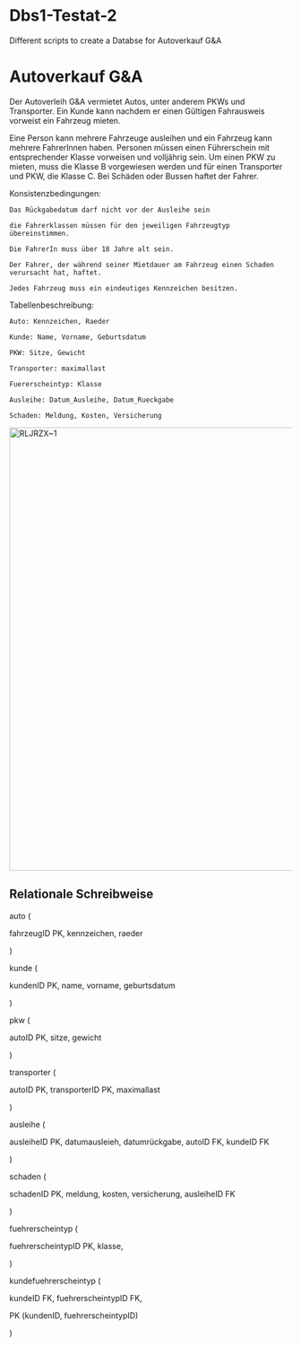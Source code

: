 # Dbs1-Testat-2
Different scripts to create a Databse for Autoverkauf G&amp;A

# Autoverkauf G&A 

Der Autoverleih G&A vermietet Autos, unter anderem PKWs und Transporter. Ein Kunde kann nachdem er einen Gültigen Fahrausweis vorweist ein Fahrzeug mieten.  

Eine Person kann mehrere Fahrzeuge ausleihen und ein Fahrzeug kann mehrere FahrerInnen haben. Personen müssen einen Führerschein mit entsprechender Klasse vorweisen und volljährig sein. Um einen PKW zu mieten, muss die Klasse B vorgewiesen werden und für einen Transporter und PKW, die Klasse C. Bei Schäden oder Bussen haftet der Fahrer. 

Konsistenzbedingungen: 

    Das Rückgabedatum darf nicht vor der Ausleihe sein 

    die Fahrerklassen müssen für den jeweiligen Fahrzeugtyp übereinstimmen.  

    Die FahrerIn muss über 18 Jahre alt sein. 

    Der Fahrer, der während seiner Mietdauer am Fahrzeug einen Schaden verursacht hat, haftet.  

    Jedes Fahrzeug muss ein eindeutiges Kennzeichen besitzen. 

 

Tabellenbeschreibung: 

    Auto: Kennzeichen, Raeder 

    Kunde: Name, Vorname, Geburtsdatum 

    PKW: Sitze, Gewicht 

    Transporter: maximallast 

    Fuererscheintyp: Klasse 

    Ausleihe: Datum_Ausleihe, Datum_Rueckgabe 

    Schaden: Meldung, Kosten, Versicherung 

 
<img width="1254" height="791" alt="RLJRZX~1" src="https://github.com/user-attachments/assets/9b97c259-032d-4ffc-9ea9-3e1aaa11b53a" />



 
## Relationale Schreibweise 

auto ( 

fahrzeugID PK, 
	kennzeichen, 
	raeder 

) 

kunde ( 

kundenID PK, 
	name, 
	vorname, 
	geburtsdatum 

) 

pkw ( 

autoID PK, 
	sitze, 
	gewicht 

) 

transporter ( 

autoID PK, 
transporterID PK, 
maximallast 

) 

ausleihe ( 

ausleiheID PK, 
	datumausleieh, 
	datumrückgabe, 
	autoID FK, 
	kundeID FK 

) 

schaden ( 

schadenID PK, 
	meldung, 
	kosten, 
	versicherung, 
	ausleiheID FK 

) 

 

fuehrerscheintyp ( 

fuehrerscheintypID PK, 
	klasse, 

) 

kundefuehrerscheintyp ( 

kundeID FK, 
	fuehrerscheintypID FK, 

PK (kundenID, fuehrerscheintypID) 

) 